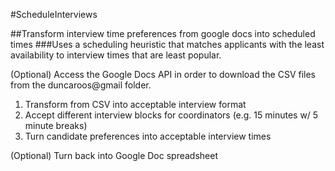 #ScheduleInterviews

##Transform interview time preferences from google docs into scheduled times
###Uses a scheduling heuristic that matches applicants with the least availability to interview times that are least popular. 

(Optional) 
Access the Google Docs API in order to download the CSV
files from the duncaroos@gmail folder.

1. Transform from CSV into acceptable interview format
2. Accept different interview blocks for coordinators 
(e.g. 15 minutes w/ 5 minute breaks)
3. Turn candidate preferences into acceptable interview
times

(Optional)
Turn back into Google Doc spreadsheet
